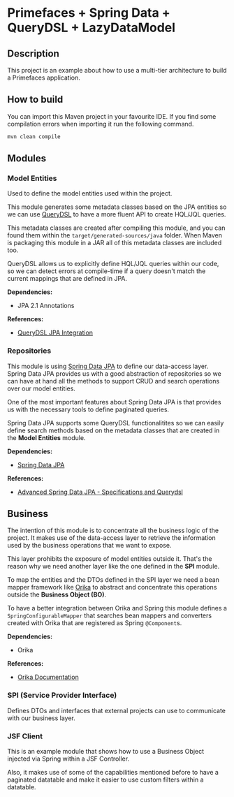 Primefaces + Spring Data + QueryDSL + LazyDataModel
===================================================

Description
--------------------------------------

This project is an example about how to use a multi-tier architecture to build a Primefaces application.

How to build
--------------------------------------

You can import this Maven project in your favourite IDE. If you find some compilation errors when importing it run the following command.

```bash
mvn clean compile
```

Modules
--------------------------------------

### Model Entities

Used to define the model entities used within the project.

This module generates some metadata classes based on the JPA entities so we can use [QueryDSL](http://www.querydsl.com) to have a more fluent API to create HQL/JQL queries.

This metadata classes are created after compiling this module, and you can found them within the `target/generated-sources/java` folder. When Maven is packaging this module in a JAR all of this metadata classes are included too.

QueryDSL allows us to explicitly define HQL/JQL queries within our code, so we can detect errors at compile-time if a query doesn't match the current mappings that are defined in JPA.

**Dependencies:**
- JPA 2.1 Annotations

**References:**
- [QueryDSL JPA Integration](http://www.querydsl.com/static/querydsl/3.6.1/reference/html/ch02.html#jpa_integration)

### Repositories

This module is using [Spring Data JPA](http://projects.spring.io/spring-data-jpa/) to define our data-access layer. Spring Data JPA provides us with a good abstraction of repositories so we can have at hand all the methods to support CRUD and search operations over our model entities.

One of the most important features about Spring Data JPA is that provides us with the necessary tools to define paginated queries.

Spring Data JPA supports some QueryDSL functionalitites so we can easily define search methods based on the metadata classes that are created in the **Model Entities** module.

**Dependencies:**
- [Spring Data JPA](http://docs.spring.io/spring-data/jpa/docs/current/reference/html/)

**References:**
- [Advanced Spring Data JPA - Specifications and Querydsl](http://spring.io/blog/2011/04/26/advanced-spring-data-jpa-specifications-and-querydsl/)

## Business

The intention of this module is to concentrate all the business logic of the project. It makes use of the data-access layer to retrieve the information used by the business operations that we want to expose.

This layer prohibits the exposure of model entities outside it. That's the reason why we need another layer like the one defined in the **SPI** module.

To map the entities and the DTOs defined in the SPI layer we need a bean mapper framework like [Orika](https://code.google.com/p/orika/) to abstract and concentrate this operations outside the **Business Object (BO)**.

To have a better integration between Orika and Spring this module defines a `SpringConfigurableMapper` that searches bean mappers and converters created with Orika that are registered as Spring `@Component`s.

**Dependencies:**
- Orika

**References:**
- [Orika Documentation](http://orika-mapper.github.io/orika-docs/)

### SPI (Service Provider Interface)

Defines DTOs and interfaces that external projects can use to communicate with our business layer.

### JSF Client

This is an example module that shows how to use a Business Object injected via Spring within a JSF Controller.

Also, it makes use of some of the capabilities mentioned before to have a paginated datatable and make it easier to use custom filters within a datatable.
